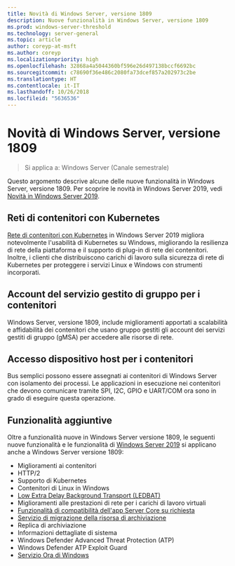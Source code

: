 ```yaml
---
title: Novità di Windows Server, versione 1809
description: Nuove funzionalità in Windows Server, versione 1809
ms.prod: windows-server-threshold
ms.technology: server-general
ms.topic: article
author: coreyp-at-msft
ms.author: coreyp
ms.localizationpriority: high
ms.openlocfilehash: 32868a4a5044360bf596e26d497138bccf6692bc
ms.sourcegitcommit: c78690f36e486c2080fa73dcef857a202973c2be
ms.translationtype: HT
ms.contentlocale: it-IT
ms.lasthandoff: 10/26/2018
ms.locfileid: "5636536"
---
```

# Novità di Windows Server, versione 1809

>Si applica a: Windows Server (Canale semestrale)

Questo argomento descrive alcune delle nuove funzionalità in Windows Server, versione 1809. Per scoprire le novità in Windows Server 2019, vedi [Novità in Windows Server 2019](../get-started-19/whats-new-19.md).

## Reti di contenitori con Kubernetes

[Rete di contenitori con Kubernetes](https://docs.microsoft.com/windows-server/networking/sdn/technologies/containers/container-networking-overview) in Windows Server 2019 migliora notevolmente l'usabilità di Kubernetes su Windows, migliorando la resilienza di rete della piattaforma e il supporto di plug-in di rete dei contenitori. Inoltre, i clienti che distribuiscono carichi di lavoro sulla sicurezza di rete di Kubernetes per proteggere i servizi Linux e Windows con strumenti incorporati.

## Account del servizio gestito di gruppo per i contenitori

Windows Server, versione 1809, include miglioramenti apportati a scalabilità e affidabilità dei contenitori che usano gruppo gestiti gli account dei servizi gestiti di gruppo (gMSA) per accedere alle risorse di rete. 

## Accesso dispositivo host per i contenitori

Bus semplici possono essere assegnati ai contenitori di Windows Server con isolamento dei processi. Le applicazioni in esecuzione nei contenitori che devono comunicare tramite SPI, I2C, GPIO e UART/COM ora sono in grado di eseguire questa operazione.

## Funzionalità aggiuntive
Oltre a funzionalità nuove in Windows Server versione 1809, le seguenti nuove funzionalità e le funzionalità di [Windows Server 2019](../get-started-19/get-started-19.md) si applicano anche a Windows Server versione 1809:

* Miglioramenti ai contenitori
* HTTP/2
* Supporto di Kubernetes
* Contenitori di Linux in Windows
* [Low Extra Delay Background Transport (LEDBAT)](https://blogs.technet.microsoft.com/networking/2018/07/25/ledbat/)
* Miglioramenti alle prestazioni di rete per i carichi di lavoro virtuali
* [Funzionalità di compatibilità dell'app Server Core su richiesta ](https://docs.microsoft.com/windows-server/get-started-19/install-fod-19)
* [Servizio di migrazione della risorsa di archiviazione](../storage/whats-new-in-storage.md#storage-spaces-direct)
* Replica di archiviazione
* Informazioni dettagliate di sistema 
* Windows Defender Advanced Threat Protection (ATP)
* Windows Defender ATP Exploit Guard
* [Servizio Ora di Windows](https://docs.microsoft.com/windows-server/networking/windows-time-service/insider-preview)

